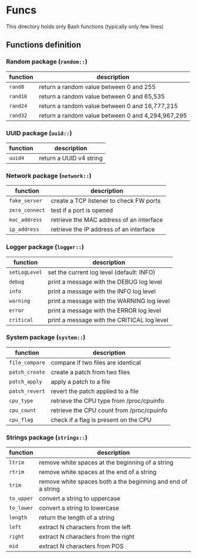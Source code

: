 # Funcs

This directory holds only Bash functions (typically only few lines)

## Functions definition

### Random package (`random::`)

| function | description |
| --- | --- |
| `rand8` | return a random value between 0 and 255 |
| `rand16` | return a random value between 0 and 65,535 |
| `rand24` | return a random value between 0 and 16,777,215 |
| `rand32` | return a random value between 0 and 4,294,967,295 |

### UUID package (`uuid::`)

| function | description |
| --- | --- |
| `uuid4` | return a UUID v4 string |

### Network package (`network::`)

| function | description |
| --- | --- |
| `fake_server` | create a TCP listener to check FW ports |
| `zero_connect` | test if a port is opened |
| `mac_address` | retrieve the MAC address of an interface |
| `ip_address` | retrieve the IP address of an interface |

### Logger package (`logger::`)

| function | description |
| --- | --- |
| `setLogLevel` | set the current log level (default: INFO) |
| `debug` | print a message with the DEBUG log level |
| `info` | print a message with the INFO log level |
| `warning` | print a message with the WARNING log level |
| `error` | print a message with the ERROR log level |
| `critical` | print a message with the CRITICAL log level |

### System package (`system::`)

| function | description |
| --- | --- |
| `file_compare` | compare if two files are identical |
| `patch_create` | create a patch from two files |
| `patch_apply` | apply a patch to a file |
| `patch_revert` | revert the patch applied to a file |
| `cpu_type` | retrieve the CPU type from /proc/cpuinfo |
| `cpu_count` | retrieve the CPU count from /proc/cpuinfo |
| `cpu_flag` | check if a flag is present on the CPU |

### Strings package (`strings::`)

| function | description |
| --- | --- |
| `ltrim` | remove white spaces at the beginning of a string |
| `rtrim` | remove white spaces at the end of a string |
| `trim` | remove white spaces both a the beginning and end of a string |
| `to_upper` | convert a string to uppercase |
| `to_lower` | convert a string to lowercase |
| `length` | return the length of a string |
| `left` | extract N characters from the left |
| `right` | extract N characters from the right |
| `mid` | extract N characters from POS |
